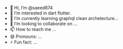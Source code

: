 - 👋 Hi, I’m @saeed874
- 👀 I’m interested in dart flutter.
- 🌱 I’m currently learning graphql clean archetecture...
- 💞️ I’m looking to collaborate on ...
- 📫 How to reach me ...
- 😄 Pronouns: ...
- ⚡ Fun fact: ...

<!---
saeed874/saeed874 is a ✨ special ✨ repository because its `README.md` (this file) appears on your GitHub profile.
You can click the Preview link to take a look at your changes.
--->
